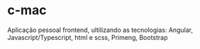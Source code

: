 # c-mac
Aplicação pessoal frontend,  ultilizando as tecnologias: Angular, Javascript/Typescript, html e scss, Primeng, Bootstrap
